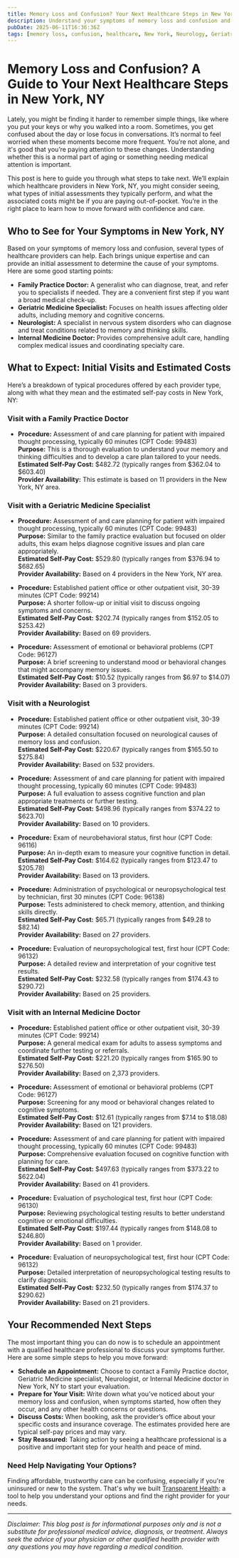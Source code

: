 ```yaml
---
title: Memory Loss and Confusion? Your Next Healthcare Steps in New York, NY  
description: Understand your symptoms of memory loss and confusion and learn who to see and typical costs in New York, NY for professional assessment and care.  
pubDate: 2025-06-11T16:36:36Z
tags: [memory loss, confusion, healthcare, New York, Neurology, Geriatrics, Family Practice, Internal Medicine]  
---
```


# Memory Loss and Confusion? A Guide to Your Next Healthcare Steps in New York, NY

Lately, you might be finding it harder to remember simple things, like where you put your keys or why you walked into a room. Sometimes, you get confused about the day or lose focus in conversations. It’s normal to feel worried when these moments become more frequent. You’re not alone, and it's good that you’re paying attention to these changes. Understanding whether this is a normal part of aging or something needing medical attention is important.

This post is here to guide you through what steps to take next. We’ll explain which healthcare providers in New York, NY, you might consider seeing, what types of initial assessments they typically perform, and what the associated costs might be if you are paying out-of-pocket. You’re in the right place to learn how to move forward with confidence and care.

## Who to See for Your Symptoms in New York, NY

Based on your symptoms of memory loss and confusion, several types of healthcare providers can help. Each brings unique expertise and can provide an initial assessment to determine the cause of your symptoms. Here are some good starting points:

- **Family Practice Doctor:** A generalist who can diagnose, treat, and refer you to specialists if needed. They are a convenient first step if you want a broad medical check-up.
- **Geriatric Medicine Specialist:** Focuses on health issues affecting older adults, including memory and cognitive concerns.
- **Neurologist:** A specialist in nervous system disorders who can diagnose and treat conditions related to memory and thinking skills.
- **Internal Medicine Doctor:** Provides comprehensive adult care, handling complex medical issues and coordinating specialty care.

## What to Expect: Initial Visits and Estimated Costs

Here’s a breakdown of typical procedures offered by each provider type, along with what they mean and the estimated self-pay costs in New York, NY:

### Visit with a Family Practice Doctor

- **Procedure:** Assessment of and care planning for patient with impaired thought processing, typically 60 minutes (CPT Code: 99483)  
  **Purpose:** This is a thorough evaluation to understand your memory and thinking difficulties and to develop a care plan tailored to your needs.  
  **Estimated Self-Pay Cost:** $482.72 (typically ranges from $362.04 to $603.40)  
  **Provider Availability:** This estimate is based on 11 providers in the New York, NY area.

### Visit with a Geriatric Medicine Specialist

- **Procedure:** Assessment of and care planning for patient with impaired thought processing, typically 60 minutes (CPT Code: 99483)  
  **Purpose:** Similar to the family practice evaluation but focused on older adults, this exam helps diagnose cognitive issues and plan care appropriately.  
  **Estimated Self-Pay Cost:** $529.80 (typically ranges from $376.94 to $682.65)  
  **Provider Availability:** Based on 4 providers in the New York, NY area.

- **Procedure:** Established patient office or other outpatient visit, 30-39 minutes (CPT Code: 99214)  
  **Purpose:** A shorter follow-up or initial visit to discuss ongoing symptoms and concerns.  
  **Estimated Self-Pay Cost:** $202.74 (typically ranges from $152.05 to $253.42)  
  **Provider Availability:** Based on 69 providers.

- **Procedure:** Assessment of emotional or behavioral problems (CPT Code: 96127)  
  **Purpose:** A brief screening to understand mood or behavioral changes that might accompany memory issues.  
  **Estimated Self-Pay Cost:** $10.52 (typically ranges from $6.97 to $14.07)  
  **Provider Availability:** Based on 3 providers.

### Visit with a Neurologist

- **Procedure:** Established patient office or other outpatient visit, 30-39 minutes (CPT Code: 99214)  
  **Purpose:** A detailed consultation focused on neurological causes of memory loss and confusion.  
  **Estimated Self-Pay Cost:** $220.67 (typically ranges from $165.50 to $275.84)  
  **Provider Availability:** Based on 532 providers.

- **Procedure:** Assessment of and care planning for patient with impaired thought processing, typically 60 minutes (CPT Code: 99483)  
  **Purpose:** A full evaluation to assess cognitive function and plan appropriate treatments or further testing.  
  **Estimated Self-Pay Cost:** $498.96 (typically ranges from $374.22 to $623.70)  
  **Provider Availability:** Based on 10 providers.

- **Procedure:** Exam of neurobehavioral status, first hour (CPT Code: 96116)  
  **Purpose:** An in-depth exam to measure your cognitive function in detail.  
  **Estimated Self-Pay Cost:** $164.62 (typically ranges from $123.47 to $205.78)  
  **Provider Availability:** Based on 13 providers.

- **Procedure:** Administration of psychological or neuropsychological test by technician, first 30 minutes (CPT Code: 96138)  
  **Purpose:** Tests administered to check memory, attention, and thinking skills directly.  
  **Estimated Self-Pay Cost:** $65.71 (typically ranges from $49.28 to $82.14)  
  **Provider Availability:** Based on 27 providers.

- **Procedure:** Evaluation of neuropsychological test, first hour (CPT Code: 96132)  
  **Purpose:** A detailed review and interpretation of your cognitive test results.  
  **Estimated Self-Pay Cost:** $232.58 (typically ranges from $174.43 to $290.72)  
  **Provider Availability:** Based on 25 providers.

### Visit with an Internal Medicine Doctor

- **Procedure:** Established patient office or other outpatient visit, 30-39 minutes (CPT Code: 99214)  
  **Purpose:** A general medical exam for adults to assess symptoms and coordinate further testing or referrals.  
  **Estimated Self-Pay Cost:** $221.20 (typically ranges from $165.90 to $276.50)  
  **Provider Availability:** Based on 2,373 providers.

- **Procedure:** Assessment of emotional or behavioral problems (CPT Code: 96127)  
  **Purpose:** Screening for any mood or behavioral changes related to cognitive symptoms.  
  **Estimated Self-Pay Cost:** $12.61 (typically ranges from $7.14 to $18.08)  
  **Provider Availability:** Based on 121 providers.

- **Procedure:** Assessment of and care planning for patient with impaired thought processing, typically 60 minutes (CPT Code: 99483)  
  **Purpose:** Comprehensive evaluation focused on cognitive function with planning for care.  
  **Estimated Self-Pay Cost:** $497.63 (typically ranges from $373.22 to $622.04)  
  **Provider Availability:** Based on 41 providers.

- **Procedure:** Evaluation of psychological test, first hour (CPT Code: 96130)  
  **Purpose:** Reviewing psychological testing results to better understand cognitive or emotional difficulties.  
  **Estimated Self-Pay Cost:** $197.44 (typically ranges from $148.08 to $246.80)  
  **Provider Availability:** Based on 1 provider.

- **Procedure:** Evaluation of neuropsychological test, first hour (CPT Code: 96132)  
  **Purpose:** Detailed interpretation of neuropsychological testing results to clarify diagnosis.  
  **Estimated Self-Pay Cost:** $232.50 (typically ranges from $174.37 to $290.62)  
  **Provider Availability:** Based on 21 providers.

## Your Recommended Next Steps

The most important thing you can do now is to schedule an appointment with a qualified healthcare professional to discuss your symptoms further. Here are some simple steps to help you move forward:

- **Schedule an Appointment:** Choose to contact a Family Practice doctor, Geriatric Medicine specialist, Neurologist, or Internal Medicine doctor in New York, NY to start your evaluation.
- **Prepare for Your Visit:** Write down what you’ve noticed about your memory loss and confusion, when symptoms started, how often they occur, and any other health concerns or questions.
- **Discuss Costs:** When booking, ask the provider’s office about your specific costs and insurance coverage. The estimates provided here are typical self-pay prices and may vary.
- **Stay Reassured:** Taking action by seeing a healthcare professional is a positive and important step for your health and peace of mind.

### Need Help Navigating Your Options?

Finding affordable, trustworthy care can be confusing, especially if you're uninsured or new to the system. That's why we built [Transparent Health](https://transparenthealth.ai): a tool to help you understand your options and find the right provider for your needs.

---

*Disclaimer: This blog post is for informational purposes only and is not a substitute for professional medical advice, diagnosis, or treatment. Always seek the advice of your physician or other qualified health provider with any questions you may have regarding a medical condition.*